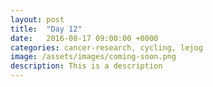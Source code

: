 ```yaml
---
layout: post
title:  "Day 12"
date:   2016-08-17 09:00:00 +0000
categories: cancer-research, cycling, lejog
image: /assets/images/coming-soon.png
description: This is a description
---
```

